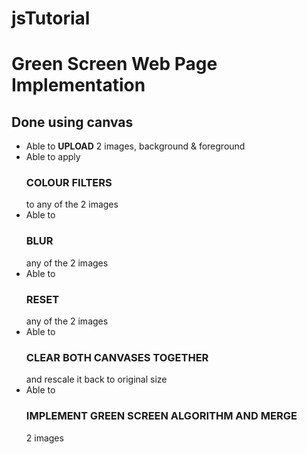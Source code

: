 # jsTutorial

<h1>Green Screen Web Page Implementation</h1>
<h2>Done using canvas</h2>

<ul>
    <li>Able to <b>UPLOAD</b> 2 images, background & foreground</li>
    <li>Able to apply <h3>COLOUR FILTERS</h3> to any of the 2 images</li>
    <li>Able to <h3>BLUR</h3> any of the 2 images</li>
    <li>Able to <h3>RESET</h3> any of the 2 images</li>
    <li>Able to <h3>CLEAR BOTH CANVASES TOGETHER</h6> and rescale it back to original size</li>
    <li>Able to <h3>IMPLEMENT GREEN SCREEN ALGORITHM AND MERGE</h3> 2 images</li>
</ul>